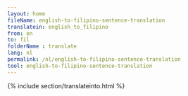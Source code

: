 ```yaml
---
layout: home
fileName: english-to-filipino-sentence-translation
translatein: english_to_filipino
from: en
to: fil
folderName : translate
lang: nl
permalink: /nl/english-to-filipino-sentence-translation
tool: english-to-filipino-sentence-translation
---
```

{% include section/translateinto.html %}